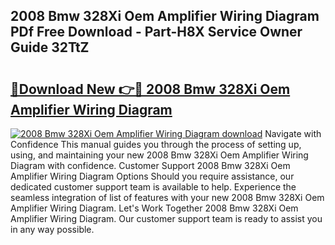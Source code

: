 ## 2008 Bmw 328Xi Oem Amplifier Wiring Diagram PDf Free Download - Part-H8X Service Owner Guide 32TtZ

# <h2><a href="http://dfnef9.blite.top/?on=2008+Bmw+328Xi+Oem+Amplifier+Wiring+Diagram">🔗Download New 👉🔴 2008 Bmw 328Xi Oem Amplifier Wiring Diagram</a></h2>

[![2008 Bmw 328Xi Oem Amplifier Wiring Diagram download](https://i.imgur.com/lujVjoI.png)](http://dfnef9.blite.top/?on=2008+Bmw+328Xi+Oem+Amplifier+Wiring+Diagram)
Navigate with Confidence This manual guides you through the process of setting up, using, and maintaining your new 2008 Bmw 328Xi Oem Amplifier Wiring Diagram with confidence. Customer Support 2008 Bmw 328Xi Oem Amplifier Wiring Diagram Options Should you require assistance, our dedicated customer support team is available to help. Experience the seamless integration of list of features with your new 2008 Bmw 328Xi Oem Amplifier Wiring Diagram. Let's Work Together 2008 Bmw 328Xi Oem Amplifier Wiring Diagram. Our customer support team is ready to assist you in any way possible.
